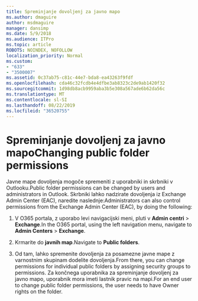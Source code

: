 ```yaml
---
title: Spreminjanje dovoljenj za javno mapo
ms.author: dmaguire
author: msdmaguire
manager: dansimp
ms.date: 5/9/2018
ms.audience: ITPro
ms.topic: article
ROBOTS: NOINDEX, NOFOLLOW
localization_priority: Normal
ms.custom:
- "633"
- "3500007"
ms.assetid: 0c37ab75-c81c-44e7-bda8-ea43263f9fdf
ms.openlocfilehash: cda46c32fcdb4e4dfbe3ab8323c2de9ab1420f32
ms.sourcegitcommit: 1d98db8acb9959aba3b5e308a567ade6b62da56c
ms.translationtype: MT
ms.contentlocale: sl-SI
ms.lasthandoff: 08/22/2019
ms.locfileid: "36520755"
---
```

# <a name="changing-public-folder-permissions"></a><span data-ttu-id="ee2cf-102">Spreminjanje dovoljenj za javno mapo</span><span class="sxs-lookup"><span data-stu-id="ee2cf-102">Changing public folder permissions</span></span>

<span data-ttu-id="ee2cf-103">Javne mape dovoljenja mogoče spremeniti z uporabniki in skrbniki v Outlooku.</span><span class="sxs-lookup"><span data-stu-id="ee2cf-103">Public folder permissions can be changed by users and administrators in Outlook.</span></span> <span data-ttu-id="ee2cf-104">Skrbniki lahko nadzirate dovoljenja iz Exchange Admin Center (EAC), naredite naslednje:</span><span class="sxs-lookup"><span data-stu-id="ee2cf-104">Administrators can also control permissions from the Exchange Admin Center (EAC), by doing the following:</span></span>
  
1. <span data-ttu-id="ee2cf-105">V O365 portala, z uporabo levi navigacijski meni, pluti v **Admin centri** \> **Exchange**.</span><span class="sxs-lookup"><span data-stu-id="ee2cf-105">In the O365 portal, using the left navigation menu, navigate to **Admin Centers** \> **Exchange**.</span></span>

2. <span data-ttu-id="ee2cf-106">Krmarite do **javnih map**.</span><span class="sxs-lookup"><span data-stu-id="ee2cf-106">Navigate to **Public folders**.</span></span>

3. <span data-ttu-id="ee2cf-107">Od tam, lahko spremenite dovoljenja za posamezne javne mape z varnostnim skupinam dodelite dovoljenja.</span><span class="sxs-lookup"><span data-stu-id="ee2cf-107">From there, you can change permissions for individual public folders by assigning security groups to permissions.</span></span> <span data-ttu-id="ee2cf-108">Za končnega uporabnika za spreminjanje dovoljenj za javno mapo, uporabnik mora imeti lastnik pravic na mapi.</span><span class="sxs-lookup"><span data-stu-id="ee2cf-108">For an end user to change public folder permissions, the user needs to have Owner rights on the folder.</span></span>
